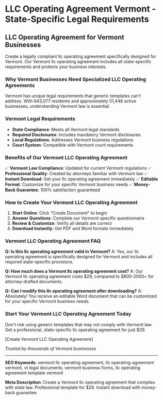 # LLC Operating Agreement Vermont - State-Specific Legal Requirements

## LLC Operating Agreement for Vermont Businesses

Create a legally compliant llc operating agreement specifically designed for Vermont. Our Vermont llc operating agreement includes all state-specific requirements and protects your business interests.

### Why Vermont Businesses Need Specialized LLC Operating Agreements

Vermont has unique legal requirements that generic templates can't address. With 643,077 residents and approximately 51,446 active businesses, understanding Vermont law is essential.

### Vermont Legal Requirements

- **State Compliance**: Meets all Vermont legal standards
- **Required Disclosures**: Includes mandatory Vermont disclosures
- **Local Regulations**: Addresses Vermont business regulations
- **Court System**: Compatible with Vermont court requirements

### Benefits of Our Vermont LLC Operating Agreement

✅ **Vermont Law Compliance**: Updated for current Vermont regulations
✅ **Professional Quality**: Created by attorneys familiar with Vermont law
✅ **Instant Download**: Get your llc operating agreement immediately
✅ **Editable Format**: Customize for your specific Vermont business needs
✅ **Money-Back Guarantee**: 100% satisfaction guaranteed

### How to Create Your Vermont LLC Operating Agreement

1. **Start Online**: Click "Create Document" to begin
2. **Answer Questions**: Complete our Vermont-specific questionnaire
3. **Review & Customize**: Verify all details are correct
4. **Download Instantly**: Get PDF and Word formats immediately

### Vermont LLC Operating Agreement FAQ

**Q: Is this llc operating agreement valid in Vermont?**
A: Yes, our llc operating agreement is specifically designed for Vermont and includes all required state-specific provisions.

**Q: How much does a Vermont llc operating agreement cost?**
A: Our Vermont llc operating agreement costs $29, compared to $800-2000+ for attorney-drafted documents.

**Q: Can I modify this llc operating agreement after downloading?**
A: Absolutely! You receive an editable Word document that can be customized for your specific Vermont business needs.

### Start Your Vermont LLC Operating Agreement Today

Don't risk using generic templates that may not comply with Vermont law. Get a professional, state-specific llc operating agreement for just $29.

[Create Vermont LLC Operating Agreement]

_Trusted by thousands of Vermont businesses_

---

**SEO Keywords**: vermont llc operating agreement, llc operating-agreement vermont, vt legal documents, vermont business forms, llc operating agreement template vermont

**Meta Description**: Create a Vermont llc operating agreement that complies with state law. Professional template for $29. Instant download with money-back guarantee.
